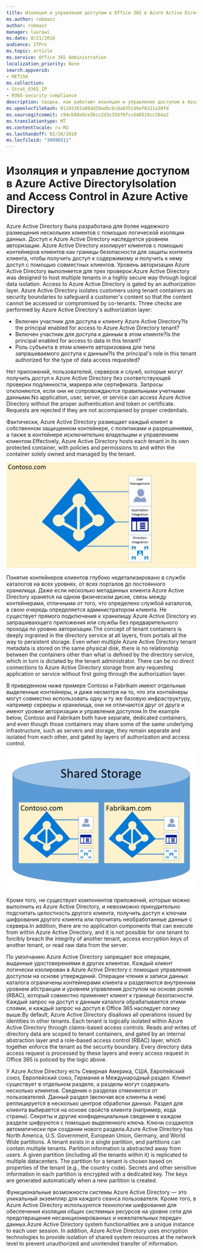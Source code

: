 ```yaml
---
title: Изоляция и управление доступом в Office 365 в Azure Active Directory
ms.author: robmazz
author: robmazz
manager: laurawi
ms.date: 8/21/2018
audience: ITPro
ms.topic: article
ms.service: Office 365 Administration
localization_priority: None
search.appverid:
- MET150
ms.collection:
- Strat_O365_IP
- M365-security-compliance
description: Сводка. как работают изоляция и управление доступом в Azure Active Directory.
ms.openlocfilehash: 01103361a084d50adbc6c0a8351d9af8311a39fd
ms.sourcegitcommit: c94cb88a9ce5bcc2d3c558f0fcc648519cc264a2
ms.translationtype: MT
ms.contentlocale: ru-RU
ms.lasthandoff: 02/20/2019
ms.locfileid: "30090511"
---
```

# <a name="isolation-and-access-control-in-azure-active-directory"></a><span data-ttu-id="fc4cf-103">Изоляция и управление доступом в Azure Active Directory</span><span class="sxs-lookup"><span data-stu-id="fc4cf-103">Isolation and Access Control in Azure Active Directory</span></span>

<span data-ttu-id="fc4cf-p101">Azure Active Directory была разработана для более надежного размещения нескольких клиентов с помощью логической изоляции данных. Доступ к Azure Active Directory наследуется уровнем авторизации. Azure Active Directory изолирует клиентов с помощью контейнеров клиентов как границы безопасности для защиты контента клиента, чтобы получить доступ к содержимому и получить к нему доступ с помощью совместных клиентов. Уровень авторизации Azure Active Directory выполняется для трех проверок:</span><span class="sxs-lookup"><span data-stu-id="fc4cf-p101">Azure Active Directory was designed to host multiple tenants in a highly secure way through logical data isolation. Access to Azure Active Directory is gated by an authorization layer. Azure Active Directory isolates customers using tenant containers as security boundaries to safeguard a customer's content so that the content cannot be accessed or compromised by co-tenants. Three checks are performed by Azure Active Directory's authorization layer:</span></span>
- <span data-ttu-id="fc4cf-108">Включен участник для доступа к клиенту Azure Active Directory?</span><span class="sxs-lookup"><span data-stu-id="fc4cf-108">Is the principal enabled for access to Azure Active Directory tenant?</span></span>
- <span data-ttu-id="fc4cf-109">Включен участник для доступа к данным в этом клиенте?</span><span class="sxs-lookup"><span data-stu-id="fc4cf-109">Is the principal enabled for access to data in this tenant?</span></span>
- <span data-ttu-id="fc4cf-110">Роль субъекта в этом клиенте авторизована для типа запрашиваемого доступа к данным?</span><span class="sxs-lookup"><span data-stu-id="fc4cf-110">Is the principal's role in this tenant authorized for the type of data access requested?</span></span>

<span data-ttu-id="fc4cf-p102">Нет приложений, пользователей, серверов и служб, которые могут получить доступ к Azure Active Directory без соответствующей проверки подлинности, маркера или сертификата. Запросы отклоняются, если они не сопровождаются правильными учетными данными.</span><span class="sxs-lookup"><span data-stu-id="fc4cf-p102">No application, user, server, or service can access Azure Active Directory without the proper authentication and token or certificate. Requests are rejected if they are not accompanied by proper credentials.</span></span>

<span data-ttu-id="fc4cf-113">Фактически, Azure Active Directory размещает каждый клиент в собственном защищенном контейнере, с политиками и разрешениями, а также в контейнере исключительно владельцем и управлением клиентом.</span><span class="sxs-lookup"><span data-stu-id="fc4cf-113">Effectively, Azure Active Directory hosts each tenant in its own protected container, with policies and permissions to and within the container solely owned and managed by the tenant.</span></span>
 
![Контейнер Azure](media/office-365-isolation-azure-container.png)

<span data-ttu-id="fc4cf-p103">Понятие контейнеров клиентов глубоко недетализировано в службе каталогов на всех уровнях, от всех порталов до постоянного хранилища. Даже если несколько метаданных клиента Azure Active Directory хранятся на одном физическом диске, связь между контейнерами, отличными от того, что определено службой каталогов, в свою очередь определяется администратором клиента. Не существует прямого подключения к хранилищу Azure Active Directory из запрашивающего приложения или службы без предварительного прохода по уровню авторизации.</span><span class="sxs-lookup"><span data-stu-id="fc4cf-p103">The concept of tenant containers is deeply ingrained in the directory service at all layers, from portals all the way to persistent storage. Even when multiple Azure Active Directory tenant metadata is stored on the same physical disk, there is no relationship between the containers other than what is defined by the directory service, which in turn is dictated by the tenant administrator. There can be no direct connections to Azure Active Directory storage from any requesting application or service without first going through the authorization layer.</span></span>

<span data-ttu-id="fc4cf-118">В приведенном ниже примере Contoso и Fabrikam имеют отдельные выделенные контейнеры, и даже несмотря на то, что эти контейнеры могут совместно использовать одну и ту же базовую инфраструктуру, например серверы и хранилища, они не отличаются друг от друга и имеют уровни авторизации и управления доступом.</span><span class="sxs-lookup"><span data-stu-id="fc4cf-118">In the example below, Contoso and Fabrikam both have separate, dedicated containers, and even though those containers may share some of the same underlying infrastructure, such as servers and storage, they remain separate and isolated from each other, and gated by layers of authorization and access control.</span></span>
 
![Выделенные контейнеры Azure](media/office-365-isolation-azure-dedicated-containers.png)

<span data-ttu-id="fc4cf-120">Кроме того, не существует компонентов приложений, которые можно выполнить из Azure Active Directory, и невозможно принудительно подсчитать целостность другого клиента, получить доступ к ключам шифрования другого клиента или прочитать необработанные данные с сервера.</span><span class="sxs-lookup"><span data-stu-id="fc4cf-120">In addition, there are no application components that can execute from within Azure Active Directory, and it is not possible for one tenant to forcibly breach the integrity of another tenant, access encryption keys of another tenant, or read raw data from the server.</span></span>

<span data-ttu-id="fc4cf-p104">По умолчанию Azure Active Directory запрещает все операции, выданные удостоверениями в других клиентах. Каждый клиент логически изолирован в Azure Active Directory с помощью управления доступом на основе утверждений. Операции чтения и записи данных каталога ограничены контейнерами клиента и разделяются внутренним уровнем абстракции и уровнем управления доступом на основе ролей (RBAC), который совместно применяет клиент к границе безопасности. Каждый запрос на доступ к данным каталога обрабатывается этими слоями, и каждый запрос на доступ в Office 365 наследует логику выше.</span><span class="sxs-lookup"><span data-stu-id="fc4cf-p104">By default, Azure Active Directory disallows all operations issued by identities in other tenants. Each tenant is logically isolated within Azure Active Directory through claims-based access controls. Reads and writes of directory data are scoped to tenant containers, and gated by an internal abstraction layer and a role-based access control (RBAC) layer, which together enforce the tenant as the security boundary. Every directory data access request is processed by these layers and every access request in Office 365 is policed by the logic above.</span></span>

<span data-ttu-id="fc4cf-p105">У Azure Active Directory есть Северная Америка, США, Европейский союз, Европейский союз, Германия и Международный раздел. Клиент существует в отдельном разделе, а разделы могут содержать несколько клиентов. Сведения о разделах отменяются от пользователей. Данный раздел (включая все клиенты в нем) реплицируется в несколько центров обработки данных. Раздел для клиента выбирается на основе свойств клиента (например, кода страны). Секреты и другие конфиденциальные сведения в каждом разделе шифруются с помощью выделенного ключа. Ключи создаются автоматически при создании нового раздела.</span><span class="sxs-lookup"><span data-stu-id="fc4cf-p105">Azure Active Directory has North America, U.S. Government, European Union, Germany, and World Wide partitions. A tenant exists in a single partition, and partitions can contain multiple tenants. Partition information is abstracted away from users. A given partition (including all the tenants within it) is replicated to multiple datacenters. The partition for a tenant is chosen based on properties of the tenant (e.g., the country code). Secrets and other sensitive information in each partition is encrypted with a dedicated key. The keys are generated automatically when a new partition is created.</span></span>

<span data-ttu-id="fc4cf-p106">Функциональные возможности системы Azure Active Directory — это уникальный экземпляр для каждого сеанса пользователя. Кроме того, в Azure Active Directory используются технологии шифрования для обеспечения изоляции общих системных ресурсов на уровне сети для предотвращения несанкционированных и нежелательных передач данных.</span><span class="sxs-lookup"><span data-stu-id="fc4cf-p106">Azure Active Directory system functionalities are a unique instance to each user session. In addition, Azure Active Directory uses encryption technologies to provide isolation of shared system resources at the network level to prevent unauthorized and unintended transfer of information.</span></span>

